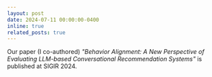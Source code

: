 ```yaml
---
layout: post
date: 2024-07-11 00:00:00-0400
inline: true
related_posts: true
---
```


Our paper (I co-authored) *"Behavior Alignment: A New Perspective of Evaluating LLM-based Conversational Recommendation Systems"* is published at SIGIR 2024.
